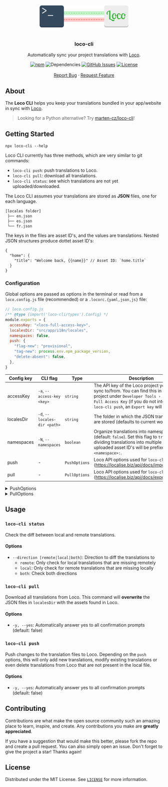 <div align="center">
  <br />
  <img src="logo.svg" height="70">
  <br />
  <br />
  <h3 align="center">loco-cli</h3>
  <p align="center">

Automatically sync your project translations with [Loco](https://localise.biz).

[![npm](https://img.shields.io/npm/v/loco-cli)](https://www.npmjs.com/package/loco-cli)
![Dependencies](https://img.shields.io/librariesio/release/npm/loco-cli)
[![GitHub Issues](https://img.shields.io/github/issues/robrechtme/loco-cli.svg)](https://github.com/robrechtme/loco-cli/issues)
[![License](https://img.shields.io/badge/license-MIT-blue.svg)](https://opensource.org/licenses/MIT)
<br />
<br />
<a href="https://github.com/robrechtme/loco-cli/issues">Report Bug</a>
·
<a href="https://github.com/robrechtme/loco-cli/issues">Request Feature</a>

  </p>
</div>

## About

The **Loco CLI** helps you keep your translations bundled in your app/website in sync with [Loco](https://localise.biz).

> Looking for a Python alternative? Try [marten-cz/loco-cli](https://github.com/marten-cz/loco-cli)!

## Getting Started

```
npx loco-cli --help
```

Loco CLI currently has three methods, which are very similar to git commands:

- `loco-cli push`: push translations to Loco.
- `loco-cli pull`: download all translations.
- `loco-cli status`: see which translations are not yet uploaded/downloaded.

The Loco CLI assumes your translations are stored as **JSON** files, one for each language.

```
[locales folder]
 ├── en.json
 ├── es.json
 └── fr.json
```

The keys in the files are asset ID's, and the values are translations. Nested JSON structures produce dottet asset ID's:

```jsonc
{
  "home": {
    "title": "Welcome back, {{name}}" // Asset ID: `home.title`
  }
}
```

### Configuration

Global options are passed as options in the terminal or read from a `loco.config.js` file (recommended) or a `.locorc.{yaml,json,js}` file:

```js
// loco.config.js
/** @type {import('loco-cli/types').Config} */
module.exports = {
  accessKey: "<loco-full-access-key>",
  localesDir: "src/app/i18n/locales",
  namespaces: false,
  push: {
    "flag-new": "provisional",
    "tag-new": process.env.npm_package_version,
    "delete-absent": false,
  },
}
```

| Config key | CLI flag | Type | Description |
| ------ | ---- | ---- | ----------- |
| accessKey | `-a`, `--access-key <key>` | `string` | The API key of the Loco project you wish to sync to/from. You can find this in the Loco project under `Developer Tools › API Keys › Full Access Key` (if you do not intend to use `loco-cli push`, an `Export key` will work too). | 
| localesDir | `-d`, `--locales-dir <path>` | `string` | The folder in which the JSON translation files are stored (defaults to current working dir). | 
| namespaces | `-N`, `--namespaces` | `boolean` | Organize translations into namespaces (default: `false`). Set this flag to `true` when dividing translations into multiple files. The uploaded asset ID's will be prefixed with `<namespace>:`. | 
| push | - | `PushOptions` | Loco API options used for `loco-cli push`. (https://localise.biz/api/docs/import/import) | 
| pull | - | `PullOptions` | Loco API options used for `loco-cli push`. (https://localise.biz/api/docs/export/exportall) | 

<details>
<summary>PushOptions</summary>
<br>

  - `ignore-new`: Specify that new assets will NOT be added to the project.
  - `ignore-existing`: Specify that existing assets encountered in the file will NOT be updated.
  - `tag-new`: Tag any NEW assets added during the import with the given tags (comma separated).
  - `tag-all`: Tag ALL assets in the file with the given tags (comma separated).
  - `untag-all`: Remove existing tags from any assets matched in the imported file (comma separated).
  - `tag-updated`: Tag existing assets that are MODIFIED by this import.
  - `untag-updated`: Remove existing tags from assets that are MODIFIED during import.
  - `tag-absent`: Tag existing assets in the project that are NOT found in the imported file.
  - `untag-absent`: Remove existing tags from assets NOT found in the imported file.
  - `delete-absent`: Permanently DELETES project assets NOT found in the file (use with extreme caution).
  - `flag-new`: Set this flag on any NEW (non-empty) translations imported into the current locale.
</details>

<details>
<summary>PullOptions
</summary>
<br>

  - `filter`:  Filter assets by comma-separated tag names. Match any tag with `*` and negate tags by prefixing with `!`.
  - `fallback`:  Fallback locale for untranslated assets, specified as short code. e.g. en or en_GB.
  - `order`:  Export translations according to asset order.
  - `status`:  Export translations with a specific status or flag. Negate values by prefixing with !. e.g. "translated", or "!fuzzy".
  - `charset`:  Specify preferred character encoding. Alternative to Accept-Charset header but accepts a single value which must be valid.
  - `breaks`:  Force platform-specific line-endings. Default is Unix (LF) breaks.
</details>

## Usage

### `loco-cli status`

Check the diff between local and remote translations.

#### Options

- `--direction [remote|local|both]`: Direction to diff the translations to
  - `remote`: Only check for local translations that are missing remotely
  - `local`: Only check for remote translations that are missing locally
  - `both`: Check both directions

### `loco-cli pull`

Download all translations from Loco. This command will **overwrite** the JSON files in `localesDir` with the assets found in Loco.

#### Options

- `-y, --yes`: Automatically answer yes to all confirmation prompts (default: false)

### `loco-cli push`

Push changes to the translation files to Loco. Depending on the `push` options, this will only add new translations, modify existing translations or even delete translations from Loco that are not present in the local file.

#### Options

- `-y, --yes`: Automatically answer yes to all confirmation prompts (default: false)

## Contributing

Contributions are what make the open source community such an amazing place to learn, inspire, and create. Any contributions you make are **greatly appreciated**.

If you have a suggestion that would make this better, please fork the repo and create a pull request. You can also simply open an issue.
Don't forget to give the project a star! Thanks again!

## License

Distributed under the MIT License. See [`LICENSE`](./LICENSE) for more information.
